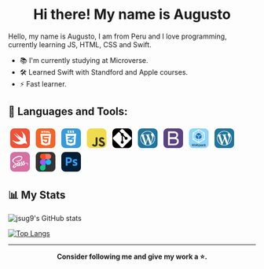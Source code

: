 <h1 align="center">Hi there! My name is Augusto</h1>

Hello, my name is Augusto, I am from Peru and I love programming, currently learning JS, HTML, CSS and Swift.

- 📚 I'm currently studying at Microverse.
- 🛠 Learned Swift with Standford and Apple courses.
- ⚡️ Fast learner.

## 🧰 Languages and Tools:
<p align="left">
<img src="./icons/Swift.png" alt="Swift" height="40" style="vertical-align:top; margin:4px">
  
<img src="./icons/HTML.png" alt="HTML" height="40" style="vertical-align:top; margin:4px">
  
<img src="./icons/CSS.png" alt="CSS" height="40" style="vertical-align:top; margin:4px">
  
<img src="./icons/JS.png" alt="Javascript" height="40" style="vertical-align:top; margin:4px">

<img src="./icons/Git.png" alt="Git" height="40" style="vertical-align:top; margin:4px">

<img src="./icons/Wordpress.png" alt="Wordpress" height="40" style="vertical-align:top; margin:4px">

<img src="./icons/Bootstrap.png" alt="Bootstrap" height="40" style="vertical-align:top; margin:4px">

<img src="./icons/Webpack.png" alt="Bootstrap" height="40" style="vertical-align:top; margin:4px">

<img src="./icons/Wordpress.png" alt="Bootstrap" height="40" style="vertical-align:top; margin:4px">

<img src="./icons/Sass.png" alt="Sass" height="40" style="vertical-align:top; margin:4px">
	
<img src="./icons/Figma.png" alt="Figma" height="40" style="vertical-align:top; margin:4px">

<img src="./icons/Photoshop.png" alt="Photoshop" height="40" style="vertical-align:top; margin:4px">
</p>

<h2>📊 My Stats</h2>

![jsug9's GitHub stats](https://github-readme-stats.vercel.app/api?username=jsug9&show_icons=true)

[![Top Langs](https://github-readme-stats.vercel.app/api/top-langs/?username=jsug9&hide=shell,ruby&layout=compact)](https://github.com/jsug9/github-readme-stats)

<hr>

<p align="center">
	<strong>Consider following me and give my work a ⭐️.</strong>
</p>
